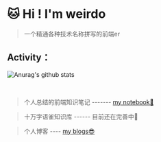 
# 🐱 Hi ! I'm weirdo

> 一个精通各种技术名称拼写的前端er


## Activity：


![Anurag's github stats](https://github-readme-stats.vercel.app/api?username=2WeirDo&show_icons=true&theme=nightowl)


<br/>



> 个人总结的前端知识笔记 -------  [my notebook📕](https://github.com/2WeirDo/notebook) 

> 十万字语雀知识库 ------ 目前还在完善中🤭

> 个人博客 ----  [my blogs😎](https://2weirdo.github.io/blogs/)


